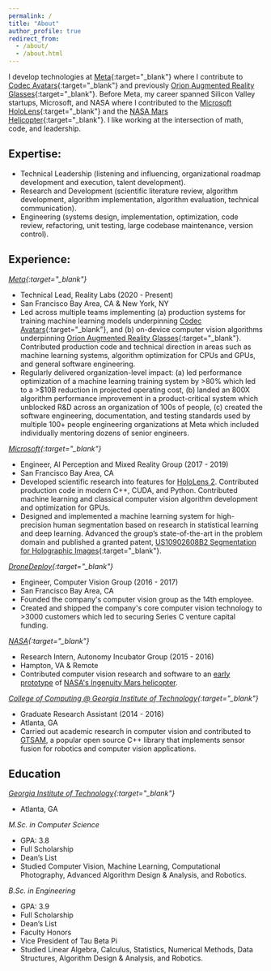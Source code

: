 ```yaml
---
permalink: /
title: "About"
author_profile: true
redirect_from: 
  - /about/
  - /about.html
---
```


I develop technologies at [Meta](https://about.meta.com/realitylabs/){:target="_blank"} where I contribute to [Codec Avatars](https://youtu.be/MVYrJJNdrEg?si=a213ml-XoaPBdV5a){:target="_blank"} and previously [Orion Augmented Reality Glasses](https://www.meta.com/blog/quest/orion-ar-glasses-augmented-reality/){:target="_blank"}. Before Meta, my career spanned Silicon Valley startups, Microsoft, and NASA where I contributed to the [Microsoft HoloLens](https://en.wikipedia.org/wiki/HoloLens_2){:target="_blank"} and the [NASA Mars Helicopter](https://en.wikipedia.org/wiki/Ingenuity_(helicopter)){:target="_blank"}. I like working at the intersection of math, code, and leadership.

## Expertise:
* Technical Leadership (listening and influencing, organizational roadmap development and execution, talent development).
* Research and Development (scientific literature review, algorithm development, algorithm implementation, algorithm evaluation, technical communication).
* Engineering (systems design, implementation, optimization, code review, refactoring, unit testing, large codebase maintenance, version control).

## Experience:
*[Meta](https://about.meta.com/realitylabs/){:target="_blank"}*
* Technical Lead, Reality Labs (2020 - Present)
* San Francisco Bay Area, CA & New York, NY
* Led across multiple teams implementing (a) production systems for training machine learning models underpinning [Codec Avatars](https://youtu.be/MVYrJJNdrEg?si=a213ml-XoaPBdV5a){:target="_blank"}, and (b) on-device computer vision algorithms underpinning [Orion Augmented Reality Glasses](https://www.meta.com/blog/quest/orion-ar-glasses-augmented-reality/){:target="_blank"}. Contributed production code and technical direction in areas such as machine learning systems, algorithm optimization for CPUs and GPUs, and general software engineering.
* Regularly delivered organization-level impact: (a) led performance optimization of a machine learning training system by >80% which led to a >$10B reduction in projected operating cost, (b) landed an 800X algorithm performance improvement in a product-critical system which unblocked R&D across an organization of 100s of people, (c) created the software engineering, documentation, and testing standards used by multiple 100+ people engineering organizations at Meta which included individually mentoring dozens of senior engineers.

*[Microsoft](https://www.microsoft.com/en-us/hololens){:target="_blank"}*
* Engineer, AI Perception and Mixed Reality Group (2017 - 2019)
* San Francisco Bay Area, CA
* Developed scientific research into features for [HoloLens 2](https://en.wikipedia.org/wiki/HoloLens_2). Contributed production code in modern C++, CUDA, and Python. Contributed machine learning and classical computer vision algorithm development and optimization for GPUs.
* Designed and implemented a machine learning system for high-precision human segmentation based on research in statistical learning and deep learning. Advanced the group’s state-of-the-art in the problem domain and published a
granted patent, [US10902608B2 Segmentation for Holographic Images](https://patents.google.com/patent/US10902608B2){:target="_blank"}.

*[DroneDeploy](https://www.dronedeploy.com){:target="_blank"}* 
* Engineer, Computer Vision Group (2016 - 2017)
* San Francisco Bay Area, CA
* Founded the company's computer vision group as the 14th employee.
* Created and shipped the company's core computer vision technology to >3000 customers which led to securing Series C venture capital funding. 

*[NASA](https://www.nasa.gov){:target="_blank"}*                          
* Research Intern, Autonomy Incubator Group (2015 - 2016)
* Hampton, VA & Remote
* Contributed computer vision research and software to an [early prototype](https://alexhagiopol.github.io/posts/2016/02/visual-odometry/) of [NASA's Ingenuity Mars helicopter](https://en.wikipedia.org/wiki/Ingenuity_(helicopter)). 

*[College of Computing @ Georgia Institute of Technology](https://www.cc.gatech.edu/){:target="_blank"}*                          
* Graduate Research Assistant (2014 - 2016)
* Atlanta, GA
* Carried out academic research in computer vision and contributed to [GTSAM](https://gtsam.org/), a popular open source C++ library that implements sensor fusion for robotics and computer vision applications.

## Education
*[Georgia Institute of Technology](https://www.cc.gatech.edu){:target="_blank"}*
* Atlanta, GA

*M.Sc. in Computer Science*
* GPA: 3.8
* Full Scholarship
* Dean’s List
* Studied Computer Vision, Machine Learning, Computational Photography, Advanced Algorithm Design & Analysis, and Robotics.

*B.Sc. in Engineering*
* GPA: 3.9
* Full Scholarship
* Dean’s List
* Faculty Honors
* Vice President of Tau Beta Pi
* Studied Linear Algebra, Calculus, Statistics, Numerical Methods, Data Structures, Algorithm Design & Analysis, and Robotics.